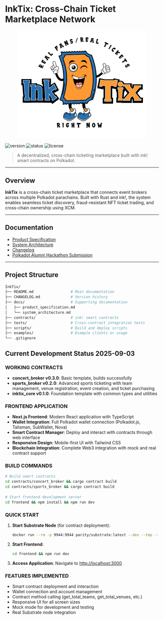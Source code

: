 # InkTix: Cross-Chain Ticket Marketplace Network

<p align="center">
  <img src="./docs/InkTix_logo.png" alt="InkTix Logo" width="425">
</p>

![version](https://img.shields.io/badge/version-v0.4.2-blue)
![status](https://img.shields.io/badge/status-alpha-orange)
![license](https://img.shields.io/badge/license-Apache_r2.0-green)

> A decentralized, cross-chain ticketing marketplace built with ink! smart contracts on Polkadot.

---

## Overview

**InkTix** is a cross-chain ticket marketplace that connects event brokers across multiple Polkadot parachains. Built with Rust and ink!, the system enables seamless ticket discovery, fraud-resistant NFT ticket trading, and cross-chain ownership using XCM.

---

## Documentation

- [Product Specification](./docs/product_specification.md)
- [System Architecture](./docs/system_architecture.md)
- [Changelog](./CHANGELOG.md)
- [Polkadot Alumni Hackathon Submission](./docs/HACKATHON_SUBMISSION.md)

---

## Project Structure

```bash
InkTix/
├── README.md                 # Main documentation
├── CHANGELOG.md              # Version history
├── docs/                     # Supporting documentation
│   ├── product_specification.md
│   └── system_architecture.md
├── contracts/                # ink! smart contracts
├── tests/                    # Cross-contract integration tests
├── scripts/                  # Build and deploy scripts
├── examples/                 # Example clients or usage
└── .gitignore
```

## Current Development Status 2025-09-03

### WORKING CONTRACTS

- **concert_broker v0.3.0**: Basic template, builds successfully
- **sports_broker v0.2.0**: Advanced sports ticketing with team management, venue registration, event creation, and ticket purchasing
- **inktix_core v0.1.0**: Foundation template with common types and utilities

### FRONTEND APPLICATION

- **Next.js Frontend**: Modern React application with TypeScript
- **Wallet Integration**: Full Polkadot wallet connection (Polkadot.js, Talisman, SubWallet, Nova)
- **Smart Contract Manager**: Deploy and interact with contracts through web interface
- **Responsive Design**: Mobile-first UI with Tailwind CSS
- **Blockchain Integration**: Complete Web3 integration with mock and real contract support

### BUILD COMMANDS

```bash
# Build smart contracts
cd contracts/concert_broker && cargo contract build
cd contracts/sports_broker && cargo contract build

# Start frontend development server
cd frontend && npm install && npm run dev
```

### QUICK START

1. **Start Substrate Node** (for contract deployment):

   ```bash
   docker run --rm -p 9944:9944 parity/substrate:latest --dev --tmp --rpc-external --rpc-cors=all --unsafe-rpc-external --rpc-methods=unsafe --execution=wasm --validator
   ```

2. **Start Frontend**:

   ```bash
   cd frontend && npm run dev
   ```

3. **Access Application**: Navigate to [http://localhost:3000](http://localhost:3000)

### FEATURES IMPLEMENTED

- Smart contract deployment and interaction
- Wallet connection and account management
- Contract method calling (get_total_teams, get_total_venues, etc.)
- Responsive UI for all screen sizes
- Mock mode for development and testing
- Real Substrate node integration
